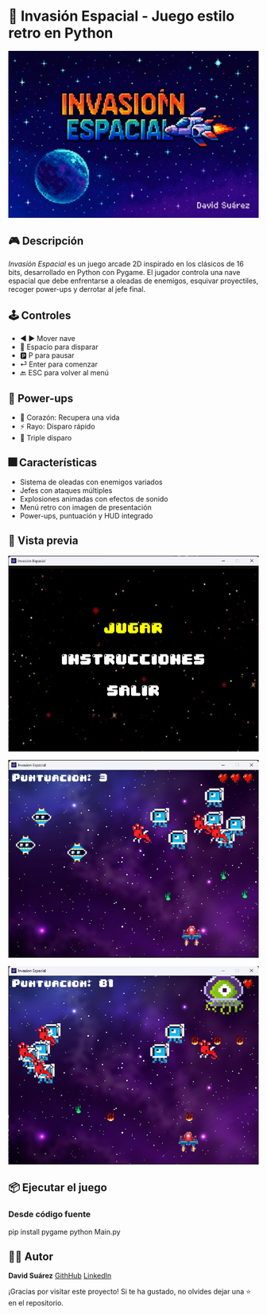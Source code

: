 # 🚀 Invasión Espacial - Juego estilo retro en Python

<img src="assets/pantalla_inicio.png" width="600">

## 🎮 Descripción

_Invasión Espacial_ es un juego arcade 2D inspirado en los clásicos de 16 bits, desarrollado en Python con Pygame. El jugador controla una nave espacial que debe enfrentarse a oleadas de enemigos, esquivar proyectiles, recoger power-ups y derrotar al jefe final.

## 🕹️ Controles

- ◀️ ▶️ Mover nave
- 🔫 Espacio para disparar
- 🅿️ P para pausar
- ⏎ Enter para comenzar
- 🔙 ESC para volver al menú

## 🧪 Power-ups

- 💙 Corazón: Recupera una vida
- ⚡ Rayo: Disparo rápido
- 🔫 Triple disparo

## 🎆 Características

- Sistema de oleadas con enemigos variados
- Jefes con ataques múltiples
- Explosiones animadas con efectos de sonido
- Menú retro con imagen de presentación
- Power-ups, puntuación y HUD integrado

## 📸 Vista previa

![Captura del juego](img/captura1.png)

![Captura del juego](img/captura2.png)

![Captura del juego](img/captura3.png)


## 📦 Ejecutar el juego

### Desde código fuente

pip install pygame
python Main.py


## 👨‍💻 Autor
**David Suárez**
[GithHub](https://github.com/scod01)
[LinkedIn](https://www.linkedin.com/in/davidsuarez-dev)

¡Gracias por visitar este proyecto! Si te ha gustado, no olvides dejar una ⭐ en el repositorio.
